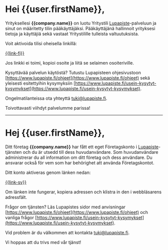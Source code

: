 # Hei {{user.firstName}},

Yrityksellesi **{{company.name}}** on luotu Yritystili [Lupapiste](https://www.lupapiste.fi/)-palveluun ja sinut on m&auml;&auml;ritetty tilin p&auml;&auml;k&auml;ytt&auml;j&auml;ksi. P&auml;&auml;k&auml;ytt&auml;j&auml;n&auml; hallinnoit yrityksesi tietoja ja k&auml;ytt&auml;ji&auml; sek&auml; vastaat Yritystilille tulleista valtuutuksista.

Voit aktivoida tilisi oheisella linkill&auml;:

  [{{link-fi}}]({{link-fi}})

Jos linkki ei toimi, kopioi osoite ja liit&auml; se selaimen osoiteriville.

Kysytt&auml;v&auml;&auml; palvelun k&auml;yt&ouml;st&auml;? Tutustu Lupapisteen ohjesivustoon [https://www.lupapiste.fi/ohjeet](https://www.lupapiste.fi/ohjeet) sek&auml; yleisesti esitettyihin kysymyksiin [https://www.lupapiste.fi/usein-kysytyt-kysymykset](https://www.lupapiste.fi/usein-kysytyt-kysymykset).

Ongelmatilanteissa ota yhteytt&auml; tuki@lupapiste.fi.

Toivottavasti viihdyt palvelumme parissa!

---

# Hej {{user.firstName}},

Ditt f&ouml;retag **{{company.name}}** har f&aring;tt ett eget F&ouml;retagskonto i [Lupapiste](https://www.lupapiste.fi/)-tj&auml;nsten och du &auml;r utsedd till dess huvudanv&auml;ndare. Som huvudanv&auml;ndare administrerar du all information om ditt f&ouml;retag och dess anv&auml;ndare. Du ansvarar ocks&aring; f&ouml;r vem som har beh&ouml;righet att anv&auml;nda F&ouml;retagskontot.

Ditt konto aktiveras genom l&auml;nken nedan:

  [{{link-sv}}]({{link-sv}})

Om l&auml;nken inte fungerar, kopiera adressen och klistra in den i webbl&auml;sarens adressf&auml;lt.

Fr&aring;gor om tj&auml;nsten? L&auml;s Lupapistes sidor med anvisningar [https://www.lupapiste.fi/ohjeet](https://www.lupapiste.fi/ohjeet) och vanliga fr&aring;gor [https://www.lupapiste.fi/usein-kysytyt-kysymykset](https://www.lupapiste.fi/usein-kysytyt-kysymykset).

Vid problem &auml;r du v&auml;lkommen att kontakta tuki@lupapiste.fi.

Vi hoppas att du trivs med v&aring;r tj&auml;nst!
